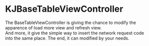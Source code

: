 KJBaseTableViewController
=========================
The BaseTableViewController is giving the chance to modify the   
apparence of load more view and refresh view.  
And more, it give the simple way to insert the network request code  
into the same place.
The end, it can modified by your needs.